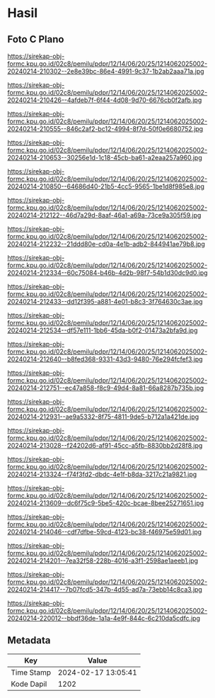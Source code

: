 # Hasil

## Foto C Plano

https://sirekap-obj-formc.kpu.go.id/02c8/pemilu/pdpr/12/14/06/20/25/1214062025002-20240214-210302--2e8e39bc-86e4-4991-9c37-1b2ab2aaa71a.jpg

https://sirekap-obj-formc.kpu.go.id/02c8/pemilu/pdpr/12/14/06/20/25/1214062025002-20240214-210426--4afdeb7f-6f44-4d08-9d70-6676cb0f2afb.jpg

https://sirekap-obj-formc.kpu.go.id/02c8/pemilu/pdpr/12/14/06/20/25/1214062025002-20240214-210555--846c2af2-bc12-4994-8f7d-50f0e6680752.jpg

https://sirekap-obj-formc.kpu.go.id/02c8/pemilu/pdpr/12/14/06/20/25/1214062025002-20240214-210653--30256e1d-1c18-45cb-ba61-a2eaa257a960.jpg

https://sirekap-obj-formc.kpu.go.id/02c8/pemilu/pdpr/12/14/06/20/25/1214062025002-20240214-210850--64686d40-21b5-4cc5-9565-1be1d8f985e8.jpg

https://sirekap-obj-formc.kpu.go.id/02c8/pemilu/pdpr/12/14/06/20/25/1214062025002-20240214-212122--46d7a29d-8aaf-46a1-a69a-73ce9a305f59.jpg

https://sirekap-obj-formc.kpu.go.id/02c8/pemilu/pdpr/12/14/06/20/25/1214062025002-20240214-212232--21ddd80e-cd0a-4e1b-adb2-844941ae79b8.jpg

https://sirekap-obj-formc.kpu.go.id/02c8/pemilu/pdpr/12/14/06/20/25/1214062025002-20240214-212334--60c75084-b46b-4d2b-98f7-54b1d30dc9d0.jpg

https://sirekap-obj-formc.kpu.go.id/02c8/pemilu/pdpr/12/14/06/20/25/1214062025002-20240214-212433--dd12f395-a881-4e01-b8c3-3f764630c3ae.jpg

https://sirekap-obj-formc.kpu.go.id/02c8/pemilu/pdpr/12/14/06/20/25/1214062025002-20240214-212534--df57e111-1bb6-45da-b0f2-01473a2bfa9d.jpg

https://sirekap-obj-formc.kpu.go.id/02c8/pemilu/pdpr/12/14/06/20/25/1214062025002-20240214-212640--b8fed368-9331-43d3-9480-76e294fcfef3.jpg

https://sirekap-obj-formc.kpu.go.id/02c8/pemilu/pdpr/12/14/06/20/25/1214062025002-20240214-212751--ec47a858-f8c9-49d4-8a81-66a8287b735b.jpg

https://sirekap-obj-formc.kpu.go.id/02c8/pemilu/pdpr/12/14/06/20/25/1214062025002-20240214-212931--ae9a5332-8f75-4811-9de5-b712a1a421de.jpg

https://sirekap-obj-formc.kpu.go.id/02c8/pemilu/pdpr/12/14/06/20/25/1214062025002-20240214-213028--f24202d6-af91-45cc-a5fb-8830bb2d28f8.jpg

https://sirekap-obj-formc.kpu.go.id/02c8/pemilu/pdpr/12/14/06/20/25/1214062025002-20240214-213324--f74f3fd2-dbdc-4e1f-b8da-3217c21a9821.jpg

https://sirekap-obj-formc.kpu.go.id/02c8/pemilu/pdpr/12/14/06/20/25/1214062025002-20240214-213609--dc6f75c9-5be5-420c-bcae-8bee25271651.jpg

https://sirekap-obj-formc.kpu.go.id/02c8/pemilu/pdpr/12/14/06/20/25/1214062025002-20240214-214046--cdf7dfbe-59cd-4123-bc38-f46975e59d01.jpg

https://sirekap-obj-formc.kpu.go.id/02c8/pemilu/pdpr/12/14/06/20/25/1214062025002-20240214-214201--7ea32f58-228b-4016-a3f1-2598ae1aeeb1.jpg

https://sirekap-obj-formc.kpu.go.id/02c8/pemilu/pdpr/12/14/06/20/25/1214062025002-20240214-214417--7b07fcd5-347b-4d55-ad7a-73ebb14c8ca3.jpg

https://sirekap-obj-formc.kpu.go.id/02c8/pemilu/pdpr/12/14/06/20/25/1214062025002-20240214-220012--bbdf36de-1a1a-4e9f-844c-6c210da5cdfc.jpg


## Metadata

| Key        | Value               |
| ---------- | ------------------- |
| Time Stamp | 2024-02-17 13:05:41 |
| Kode Dapil | 1202                |



